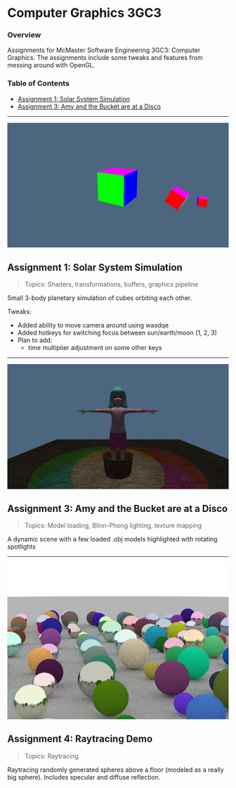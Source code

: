 # Computer Graphics 3GC3
### Overview
Assignments for McMaster Software Engineering 3GC3: Computer Graphics. The assignments include some tweaks and features from messing around with OpenGL.

### Table of Contents
- [Assignment 1: Solar System Simulation](#assignment-1-solar-system-simulation)
- [Assignment 3: Amy and the Bucket are at a Disco](#assignment-3-amy-and-the-bucket-are-at-a-disco)

---

![alt text](thumbnail/rotate_d365.png)
## Assignment 1: Solar System Simulation 
> Topics: Shaders, transformations, buffers, graphics pipeline

Small 3-body planetary simulation of cubes orbiting each other. 

Tweaks:
- Added ability to move camera around using wasdqe
- Added hotkeys for switching focus between sun/earth/moon (1, 2, 3)
- Plan to add:
  - time multiplier adjustment on some other keys

---

![alt text](thumbnail/at_disco.png)
## Assignment 3: Amy and the Bucket are at a Disco
> Topics: Model loading, Blinn-Phong lighting, texture mapping

A dynamic scene with a few loaded .obj models highlighted with rotating spotlights

---
![alt text](thumbnail/all.png)
## Assignment 4: Raytracing Demo
> Topics: Raytracing

Raytracing randomly generated spheres above a floor (modeled as a really big sphere). Includes specular and diffuse reflection.
